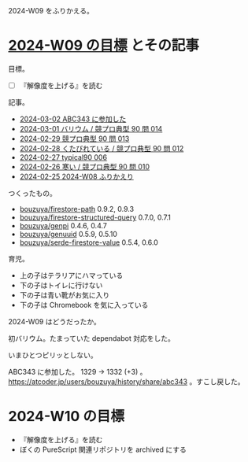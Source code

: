 2024-W09 をふりかえる。

# [2024-W09 の目標][2024-02-25] とその記事

目標。

- ☐ 『解像度を上げる』を読む

記事。

- [2024-03-02 ABC343 に参加した][2024-03-02]
- [2024-03-01 バリウム / 競プロ典型 90 問 014][2024-03-01]
- [2024-02-29 競プロ典型 90 問 013][2024-02-29]
- [2024-02-28 くたびれている / 競プロ典型 90 問 012][2024-02-28]
- [2024-02-27 typical90 006][2024-02-27]
- [2024-02-26 寒い / 競プロ典型 90 問 010][2024-02-26]
- [2024-02-25 2024-W08 ふりかえり][2024-02-25]

つくったもの。

- [bouzuya/firestore-path] 0.9.2, 0.9.3
- [bouzuya/firestore-structured-query] 0.7.0, 0.7.1
- [bouzuya/genpi] 0.4.6, 0.4.7
- [bouzuya/genuuid] 0.5.9, 0.5.10
- [bouzuya/serde-firestore-value] 0.5.4, 0.6.0

育児。

- 上の子はテラリアにハマっている
- 下の子はトイレに行けない
- 下の子は青い靴がお気に入り
- 下の子は Chromebook を気に入っている

2024-W09 はどうだったか。

初バリウム。たまっていた dependabot 対応をした。

いまひとつピリッとしない。

ABC343 に参加した。 1329 → 1332 (+3) 。 <https://atcoder.jp/users/bouzuya/history/share/abc343> 。すこし戻した。

# 2024-W10 の目標

- 『解像度を上げる』を読む
- ぼくの PureScript 関連リポジトリを archived にする

[2024-02-25]: https://blog.bouzuya.net/2024/02/25/
[2024-02-26]: https://blog.bouzuya.net/2024/02/26/
[2024-02-27]: https://blog.bouzuya.net/2024/02/27/
[2024-02-28]: https://blog.bouzuya.net/2024/02/28/
[2024-02-29]: https://blog.bouzuya.net/2024/02/29/
[2024-03-01]: https://blog.bouzuya.net/2024/03/01/
[2024-03-02]: https://blog.bouzuya.net/2024/03/02/
[bouzuya/firestore-path]: https://github.com/bouzuya/firestore-path
[bouzuya/firestore-structured-query]: https://github.com/bouzuya/firestore-structured-query
[bouzuya/genpi]: https://github.com/bouzuya/genpi
[bouzuya/genuuid]: https://github.com/bouzuya/genuuid
[bouzuya/serde-firestore-value]: https://github.com/bouzuya/serde-firestore-value
